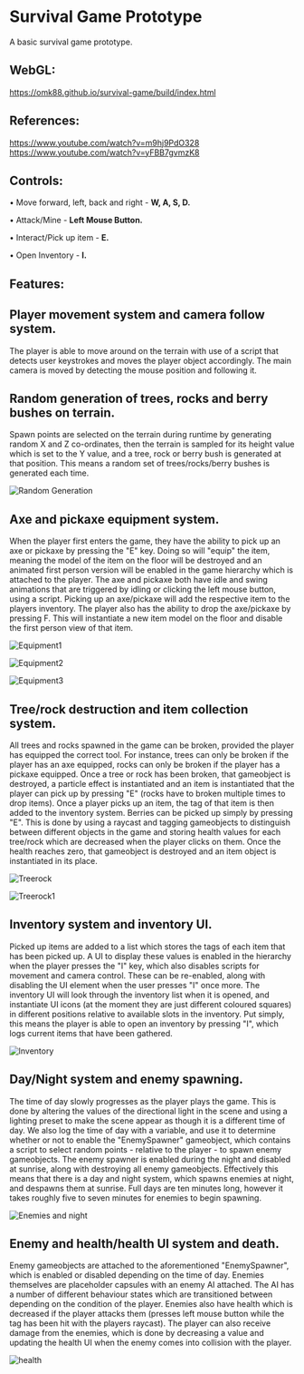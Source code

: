 # Survival Game Prototype

A basic survival game prototype.

## WebGL:

https://omk88.github.io/survival-game/build/index.html

## References:

https://www.youtube.com/watch?v=m9hj9PdO328
https://www.youtube.com/watch?v=yFBB7gvmzK8

## Controls:

• Move forward, left, back and right - 	**W, A, S, D.**

• Attack/Mine - 	**Left Mouse Button.**

• Interact/Pick up item - 	**E.**

• Open Inventory - 	**I.**

## Features:



## Player movement system and camera follow system.

The player is able to move around on the terrain with use of a script that detects user keystrokes and moves the player object accordingly. The main camera is moved by detecting the mouse position and following it.

## Random generation of trees, rocks and berry bushes on terrain.

Spawn points are selected on the terrain during runtime by generating random X and Z co-ordinates, then the terrain is sampled for its height value which is set to the Y value, and a tree, rock or berry bush is generated at that position. This means a random set of trees/rocks/berry bushes is generated each time.

![Random Generation](https://user-images.githubusercontent.com/46501575/200926357-e762a373-f4dd-4090-96d9-cfc30bdefb01.png)

## Axe and pickaxe equipment system.

When the player first enters the game, they have the ability to pick up an axe or pickaxe by pressing the "E" key. Doing so will "equip" the item, meaning the model of the item on the floor will be destroyed and an animated first person version will be enabled in the game hierarchy which is attached to the player. The axe and pickaxe both have idle and swing animations that are triggered by idling or clicking the left mouse button, using a script. Picking up an axe/pickaxe will add the respective item to the players inventory. The player also has the ability to drop the axe/pickaxe by pressing F. This will instantiate a new item model on the floor and disable the first person view of that item.

![Equipment1](https://user-images.githubusercontent.com/46501575/200940241-e38479da-c1db-44cd-99d3-722a19bdfa26.png)

![Equipment2](https://user-images.githubusercontent.com/46501575/200940261-1fbb290b-34bc-4a72-abdb-15892306c9de.png)

![Equipment3](https://user-images.githubusercontent.com/46501575/200940808-b1caef08-7255-4ce1-ac61-1dd389da7f7c.png)

## Tree/rock destruction and item collection system.

All trees and rocks spawned in the game can be broken, provided the player has equipped the correct tool. For instance, trees can only be broken if the player has an axe equipped, rocks can only be broken if the player has a pickaxe equipped. Once a tree or rock has been broken, that gameobject is destroyed, a particle effect is instantiated and an item is instantiated that the player can pick up by pressing "E" (rocks have to broken multiple times to drop items). Once a player picks up an item, the tag of that item is then added to the inventory system. Berries can be picked up simply by pressing "E". This is done by using a raycast and tagging gameobjects to distinguish between different objects in the game and storing health values for each tree/rock which are decreased when the player clicks on them. Once the health reaches zero, that gameobject is destroyed and an item object is instantiated in its place.

![Treerock](https://user-images.githubusercontent.com/46501575/200941491-ec97e7c1-48cf-4b1b-bbaa-d49c5b4cca17.png)

![Treerock1](https://user-images.githubusercontent.com/46501575/200941745-74deef5a-c291-4181-827a-215084211d40.png)

## Inventory system and inventory UI.

Picked up items are added to a list which stores the tags of each item that has been picked up. A UI to display these values is enabled in the hierarchy when the player presses the "I" key, which also disables scripts for movement and camera control. These can be re-enabled, along with disabling the UI element when the user presses "I" once more. The inventory UI will look through the inventory list when it is opened, and instantiate UI icons (at the moment they are just different coloured squares) in different positions relative to available slots in the inventory. Put simply, this means the player is able to open an inventory by pressing "I", which logs current items that have been gathered.

![Inventory](https://user-images.githubusercontent.com/46501575/200942127-8e3137dc-b846-4d4e-81f2-fdf44bc8f38a.png)

## Day/Night system and enemy spawning.

The time of day slowly progresses as the player plays the game. This is done by altering the values of the directional light in the scene and using a lighting preset to make the scene appear as though it is a different time of day. We also log the time of day with a variable, and use it to determine whether or not to enable the "EnemySpawner" gameobject, which contains a script to select random points - relative to the player - to spawn enemy gameobjects. The enemy spawner is enabled during the night and disabled at sunrise, along with destroying all enemy gameobjects. Effectively this means that there is a day and night system, which spawns enemies at night, and despawns them at sunrise. Full days are ten minutes long, however it takes roughly five to seven minutes for enemies to begin spawning.

![Enemies and night](https://user-images.githubusercontent.com/46501575/200943072-e7157105-5226-48d6-9f8e-c493019ff7cf.png)


## Enemy and health/health UI system and death.

Enemy gameobjects are attached to the aforementioned "EnemySpawner", which is enabled or disabled depending on the time of day. Enemies themselves are placeholder capsules with an enemy AI attached. The AI has a number of different behaviour states which are transitioned between depending on the condition of the player. Enemies also have health which is decreased if the player attacks them (presses left mouse button while the tag has been hit with the players raycast). The player can also receive damage from the enemies, which is done by decreasing a value and updating the health UI when the enemy comes into collision with the player.

![health](https://user-images.githubusercontent.com/46501575/200944045-749ab10c-30fe-4b1c-aa7f-779157565c96.png)
